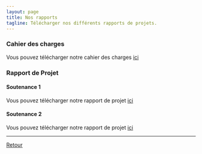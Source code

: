 ```yaml
---
layout: page
title: Nos rapports
tagline: Télécharger nos différents rapports de projets.
---
```


### Cahier des charges


Vous pouvez télécharger notre cahier des charges [ici](https://github.com/Wes974/SSAO/raw/master/docs/assets/ssao.pdf)


### Rapport de Projet


#### Soutenance 1

Vous pouvez télécharger notre rapport de projet [ici](https://github.com/Wes974/SSAO/raw/master/docs/assets/rapport1.pdf)

#### Soutenance 2

Vous pouvez télécharger notre rapport de projet [ici](https://github.com/Wes974/SSAO/raw/master/docs/assets/rapport2.pdf)

---

[Retour](../index.html)
